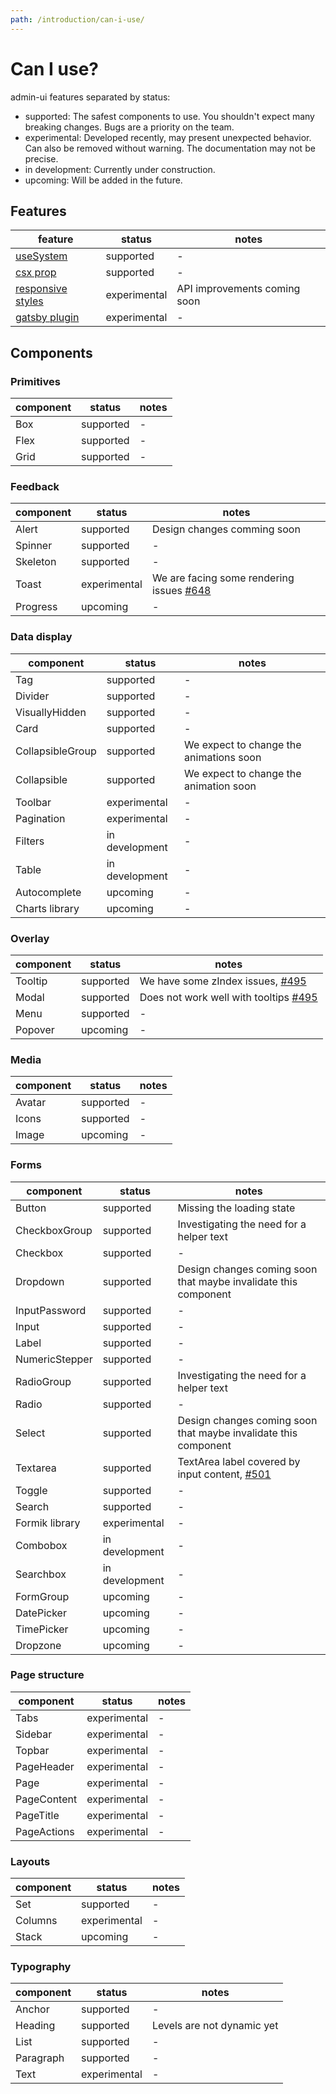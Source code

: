 ```yaml
---
path: /introduction/can-i-use/
---
```


# Can I use?

admin-ui features separated by status:

- supported: The safest components to use. You shouldn't expect many breaking changes. Bugs are a priority on the team.
- experimental: Developed recently, may present unexpected behavior. Can also be removed without warning. The documentation may not be precise.
- in development: Currently under construction.
- upcoming: Will be added in the future.

## Features

| feature                                            | status       | notes                        |
| -------------------------------------------------- | ------------ | ---------------------------- |
| [useSystem](/hooks/use-system/)                    | supported    | -                            |
| [csx prop](/core-concepts/csx-prop/)               | supported    | -                            |
| [responsive styles](/theming/responsive-design/)   | experimental | API improvements coming soon |
| [gatsby plugin](/packages/gatsby-plugin-admin-ui/) | experimental | -                            |

## Components

### Primitives

| component | status    | notes |
| --------- | --------- | ----- |
| Box       | supported | -     |
| Flex      | supported | -     |
| Grid      | supported | -     |

### Feedback

| component | status       | notes                                                                               |
| --------- | ------------ | ----------------------------------------------------------------------------------- |
| Alert     | supported    | Design changes comming soon                                                         |
| Spinner   | supported    | -                                                                                   |
| Skeleton  | supported    | -                                                                                   |
| Toast     | experimental | We are facing some rendering issues [#648](https://github.com/vtex/onda/issues/648) |
| Progress  | upcoming     | -                                                                                   |

### Data display

| component        | status         | notes                                   |
| ---------------- | -------------- | --------------------------------------- |
| Tag              | supported      | -                                       |
| Divider          | supported      | -                                       |
| VisuallyHidden   | supported      | -                                       |
| Card             | supported      | -                                       |
| CollapsibleGroup | supported      | We expect to change the animations soon |
| Collapsible      | supported      | We expect to change the animation soon  |
| Toolbar          | experimental   | -                                       |
| Pagination       | experimental   | -                                       |
| Filters          | in development | -                                       |
| Table            | in development | -                                       |
| Autocomplete     | upcoming       | -                                       |
| Charts library   | upcoming       | -                                       |

### Overlay

| component | status    | notes                                                                            |
| --------- | --------- | -------------------------------------------------------------------------------- |
| Tooltip   | supported | We have some zIndex issues, [#495](https://github.com/vtex/onda/issues/495)      |
| Modal     | supported | Does not work well with tooltips [#495](https://github.com/vtex/onda/issues/495) |
| Menu      | supported | -                                                                                |
| Popover   | upcoming  | -                                                                                |

### Media

| component | status    | notes |
| --------- | --------- | ----- |
| Avatar    | supported | -     |
| Icons     | supported | -     |
| Image     | upcoming  | -     |

### Forms

| component      | status         | notes                                                                                    |
| -------------- | -------------- | ---------------------------------------------------------------------------------------- |
| Button         | supported      | Missing the loading state                                                                |
| CheckboxGroup  | supported      | Investigating the need for a helper text                                                 |
| Checkbox       | supported      | -                                                                                        |
| Dropdown       | supported      | Design changes coming soon that maybe invalidate this component                          |
| InputPassword  | supported      | -                                                                                        |
| Input          | supported      | -                                                                                        |
| Label          | supported      | -                                                                                        |
| NumericStepper | supported      | -                                                                                        |
| RadioGroup     | supported      | Investigating the need for a helper text                                                 |
| Radio          | supported      | -                                                                                        |
| Select         | supported      | Design changes coming soon that maybe invalidate this component                          |
| Textarea       | supported      | TextArea label covered by input content, [#501](https://github.com/vtex/onda/issues/501) |
| Toggle         | supported      | -                                                                                        |
| Search         | supported      | -                                                                                        |
| Formik library | experimental   | -                                                                                        |
| Combobox       | in development | -                                                                                        |
| Searchbox      | in development | -                                                                                        |
| FormGroup      | upcoming       | -                                                                                        |
| DatePicker     | upcoming       | -                                                                                        |
| TimePicker     | upcoming       | -                                                                                        |
| Dropzone       | upcoming       | -                                                                                        |

### Page structure

| component   | status       | notes |
| ----------- | ------------ | ----- |
| Tabs        | experimental | -     |
| Sidebar     | experimental | -     |
| Topbar      | experimental | -     |
| PageHeader  | experimental | -     |
| Page        | experimental | -     |
| PageContent | experimental | -     |
| PageTitle   | experimental | -     |
| PageActions | experimental | -     |

### Layouts

| component | status       | notes |
| --------- | ------------ | ----- |
| Set       | supported    | -     |
| Columns   | experimental | -     |
| Stack     | upcoming     | -     |

### Typography

| component | status       | notes                      |
| --------- | ------------ | -------------------------- |
| Anchor    | supported    | -                          |
| Heading   | supported    | Levels are not dynamic yet |
| List      | supported    | -                          |
| Paragraph | supported    | -                          |
| Text      | experimental | -                          |
